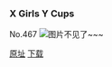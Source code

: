 ### X Girls Y Cups
No.467
![图片不见了~~~](https://imgs.xkcd.com/comics/x_girls_y_cups.png)

[原址](https://xkcd.com//467) [下载](https://imgs.xkcd.com/comics/x_girls_y_cups.png)

